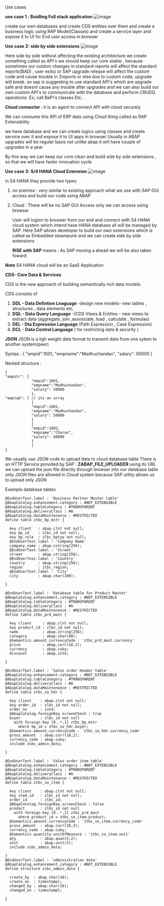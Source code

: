 Use cases 

**use case 1 :**
**Buidling Full stack application**
![image](https://github.com/user-attachments/assets/aec5cac4-41de-41e3-918a-88ea147a3ab8)

create our own databases and create CDS entities over them and create a business logic using RAP Model(Classes)
and create a service layer and expose it to UI for End user access in browser

**Use case 2:**
**side by side extensions**
![image](https://github.com/user-attachments/assets/fe7e038e-2f86-40ea-a87a-c382516ac41e)

Here side by side without affecting the existing architecture we create something called as API's
we should keep our core stable , because sometimes our custom changes in standard reports will affect the standard reports(BADI , user exits)
or SAP upgrade release will affect the custom code and cause trouble in Zreports or else due to custom code, upgrade will break.
so sap is suggesting to use standard API's which are upgrade safe and doesnt cause any trouble after upgrades and
we can also build our own custom API's to communicate with the database and perform CRUDQ operations .Ex; call BaPi's classes Etc..

**Cloud connector** : it is an agent to connect API with cloud securely

We can consume this API of ERP data using Cloud thing called as RAP Extensibility

we have database and we can create logics using classes and create service over it and expose it to UI apps in browser
Usually in ABAP upgrades will be regular basis not unlike abap it will have couple of upgrades in a year

By this way we can keep our core clean and build side by side extensions , so that we will have faster innovation cycle 

**Use case 3:**
**S/4 HANA Cloud Extension**
![image](https://github.com/user-attachments/assets/98e91831-ae10-4939-ad70-a481ba94ced9)

in S4 HANA  they provide two types 
1. on premise : very similar to existing approach what we use with SAP GUi access and build our code using ABAP
2. Cloud : There will be no SAP GUI Access only we can access using browser

   User will logion to broswer from our end and connect with S4 HANA cloud system which intend have HANA database all will be managed by SAP.
   Here SAP allows developer to build our own extensions which is called as Embedded steampunk and we can create side by side extensions 

   **RISE with SAP** means : As SAP moving a ahead we will be also taken foward 

**Note** S4 HANA cloud will be an SaaS Application


**CDS- Core Data & Services**

CDS is the new approach of building semantically rich data models.

CDS consists of
1. **DDL - Data Defintion Lnaguage** -design new models- new tables , structures , data elements etc,
2. **DQL - Data Query Language** -(CDS Views & Entities - new views to extract data (aggregate, join ,assosciate, load , calculate , formulas)
3. **DEL - Dta Expression Language** (Path Expression , Case Expression)
4. **DCL - Data Control Language** ( for restricting data & security )

**JSON**
JSON is a ligh weight data format to transmit data from one sytem to another system(peer)

Syntax :
 {
"empid":1001,
"empname":"Madhuchandan",
"salary": 50000
}

Nested structure :
```
{
"empstr": {
            "empid":1001,
            "empname":"Madhuchandan",
            "salary": 50000
            },
"emptab": [ // its an array
            {
            "empid":1001,
            "empname":"Madhuchandan",
            "salary": 50000
            }
            {
            "empid":1002,
            "empname":"Charan",
            "salary": 60000
            }
            ]
}
```

We usually use JSON code to upload data to cloud database table
There is an HTTP Service provided by SAP : **ZABAP_FILE_UPLOADER** using its URL we can upload the json file directly 
through browser into our database table
only JSON files are allowed in Cloud system because SAP utility allows us to upload only JSON


Example database tables
```
@EndUserText.label : 'Business Partner Master table'
@AbapCatalog.enhancement.category : #NOT_EXTENSIBLE
@AbapCatalog.tableCategory : #TRANSPARENT
@AbapCatalog.deliveryClass : #A
@AbapCatalog.dataMaintenance : #RESTRICTED
define table ztbc_bp_mstr {

  key client   : abap.clnt not null;
  key bp_id    : zlbc_id not null;
  key bp_role  : zlbc_bptyp not null;
  @EndUserText.label : 'Company Name'
  company_name : abap.sstring(256);
  @EndUserText.label : 'Street'
  street       : abap.string(256);
  @EndUserText.label : 'Country'
  country      : abap.string(256);
  region       : zlbc_region;
  @EndUserText.label : 'City'
  city         : abap.char(100);

}

@EndUserText.label : 'Database table for Product Master'
@AbapCatalog.enhancement.category : #NOT_EXTENSIBLE
@AbapCatalog.tableCategory : #TRANSPARENT
@AbapCatalog.deliveryClass : #A
@AbapCatalog.dataMaintenance : #RESTRICTED
define table ztbc_prd_mast {

  key client     : abap.clnt not null;
  key product_id : zlbc_id not null;
  name           : abap.string(256);
  category       : abap.char(40);
  @Semantics.amount.currencyCode : 'ztbc_prd_mast.currency'
  price          : abap.curr(10,2);
  currency       : abap.cuky;
  discount       : abap.int4;

}

@EndUserText.label : 'Sales order Header table'
@AbapCatalog.enhancement.category : #NOT_EXTENSIBLE
@AbapCatalog.tableCategory : #TRANSPARENT
@AbapCatalog.deliveryClass : #A
@AbapCatalog.dataMaintenance : #RESTRICTED
define table ztbc_so_hdr {

  key client    : abap.clnt not null;
  key order_id  : zlbc_id not null;
  order_no      : int4;
  @AbapCatalog.foreignKey.screenCheck : true
  buyer         : zlbc_id not null
    with foreign key [0..*,1] ztbc_bp_mstr
      where bp_id = ztbc_so_hdr.buyer;
  @Semantics.amount.currencyCode : 'ztbc_so_hdr.currency_code'
  gross_amount  : abap.curr(10,2);
  currency_code : abap.cuky;
  include zsbc_admin_data;

}

@EndUserText.label : 'Sales order item table'
@AbapCatalog.enhancement.category : #NOT_EXTENSIBLE
@AbapCatalog.tableCategory : #TRANSPARENT
@AbapCatalog.deliveryClass : #A
@AbapCatalog.dataMaintenance : #RESTRICTED
define table ztbc_so_item {

  key client    : abap.clnt not null;
  key item_id   : zlbc_id not null;
  order_id      : zlbc_id;
  @AbapCatalog.foreignKey.screenCheck : false
  product       : zlbc_id not null
    with foreign key [0..*,1] ztbc_prd_mast
      where product_id = ztbc_so_item.product;
  @Semantics.amount.currencyCode : 'ztbc_so_item.currency_code'
  gross_amount  : abap.curr(10,2);
  currency_code : abap.cuky;
  @Semantics.quantity.unitOfMeasure : 'ztbc_so_item.unit'
  qty           : abap.quan(5,2);
  unit          : abap.unit(3);
  include zsbc_admin_data;

}
@EndUserText.label : 'administration data'
@AbapCatalog.enhancement.category : #NOT_EXTENSIBLE
define structure zsbc_admin_data {

  create_by  : abap.char(16);
  create_on  : timestampl;
  changed_by : abap.char(16);
  changed_on : timestampl;

}
```






  



 





